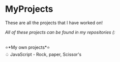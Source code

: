 # MyProjects
These are all the projects that I have worked on! <br>
<p style="font-color: red;"><em>All of these projects can be found in my repositories (: </em> </p> <br>
⭐*My own projects*⭐<br>
♤ JavaScript - Rock, paper, Scissor's <br>

